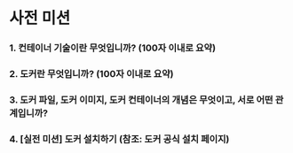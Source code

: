# 사전 미션

### 1. 컨테이너 기술이란 무엇입니까? (100자 이내로 요약)

### 2. 도커란 무엇입니까? (100자 이내로 요약)

### 3. 도커 파일, 도커 이미지, 도커 컨테이너의 개념은 무엇이고, 서로 어떤 관계입니까?

### 4. [실전 미션] 도커 설치하기 (참조: 도커 공식 설치 페이지)
